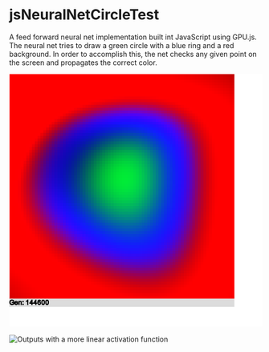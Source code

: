 # jsNeuralNetCircleTest
A feed forward neural net implementation built int JavaScript using GPU.js. The neural net tries to draw a green circle with a blue ring and a red background. In order to accomplish this, the net checks any given point on the screen and propagates the correct color. 

![Nueral Net Latent Space](neural_net_gen144600.png)

![Outputs with a more linear activation function](reluOutput.png)
